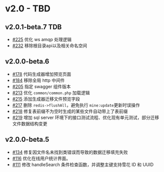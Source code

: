 # v2.0 - TBD

## v2.0.1-beta.7 TDB

- [#225](https://github.com/mineadmin/MineAdmin/pull/225) 优化 ws amqp 处理逻辑
- [#232](https://github.com/mineadmin/MineAdmin/pull/232) 移除根目录api以及相关命名空间

## v2.0.0-beta.6

- [#178](https://github.com/mineadmin/MineAdmin/pull/178) 代码生成器增加预览页面
- [#184](https://github.com/mineadmin/MineAdmin/pull/184) 移除全局 http 中间件
- [#205](https://github.com/mineadmin/MineAdmin/pull/205) 指定 swagger 组件版本
- [#213](https://github.com/mineadmin/MineAdmin/pull/213) 优化 `common/common.php` 加载逻辑
- [#215](https://github.com/mineadmin/MineAdmin/pull/215) 添加生成器迁移文件预览字段
- [#217](https://github.com/mineadmin/MineAdmin/pull/217) 删除 `redis->flushAll`，避免执行 `mine:update`更新时误操作
- [#218](https://github.com/mineadmin/MineAdmin/pull/218) 修复表前缀不为空时生成的某些文件自动带上了表前缀
- [#219](https://github.com/mineadmin/MineAdmin/pull/219) 增加 sql server 环境下的接口测试流程、优化现有单元测试，部分迁移文件数据结构变更

## v2.0.0-beta.5

- [#134](https://github.com/mineadmin/MineAdmin/pull/134) 修复因文件名未找到类错误而导致的数据迁移填充失败
- [#116](https://github.com/mineadmin/MineAdmin/pull/116) 优化在线用户统计界面。
- [#111](https://github.com/mineadmin/MineAdmin/pull/111) 修改 handleSearch 条件检查函数，并调整主键支持雪花 ID 和 UUID